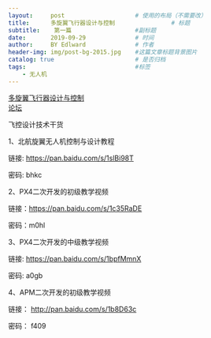 ```yaml
---
layout:     post                    # 使用的布局（不需要改）
title:      多旋翼飞行器设计与控制                # 标题 
subtitle:    第一篇                  #副标题
date:       2019-09-29              # 时间
author:     BY Edlward              # 作者
header-img: img/post-bg-2015.jpg    #这篇文章标题背景图片
catalog: true                       # 是否归档
tags:                               #标签
    - 无人机
---
```

[多旋翼飞行器设计与控制](http://rfly.buaa.edu.cn/course.html)  
[论坛](https://flyeval.com/forum/)  


飞控设计技术干货

1、北航旋翼无人机控制与设计教程

链接: https://pan.baidu.com/s/1slBi98T 

密码: bhkc

2、PX4二次开发的初级教学视频

链接：https://pan.baidu.com/s/1c35RaDE 

密码：m0hl

3、PX4二次开发的中级教学视频

链接: https://pan.baidu.com/s/1bpfMmnX 

密码: a0gb

4、APM二次开发的初级教学视频

链接： http://pan.baidu.com/s/1b8D63c

密码： f409
